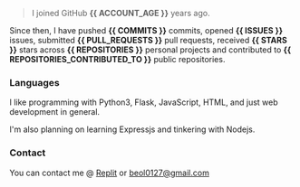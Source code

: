 > I joined GitHub **{{ ACCOUNT_AGE }}** years ago.

Since then, I have pushed **{{ COMMITS }}** commits, opened **{{ ISSUES }}** issues, submitted **{{ PULL_REQUESTS }}** pull requests, received **{{ STARS }}** stars across **{{ REPOSITORIES }}** personal projects and contributed to **{{ REPOSITORIES_CONTRIBUTED_TO }}** public repositories.


### Languages
I like programming with Python3, Flask, JavaScript, HTML, and just web development in general.

I'm also planning on learning Expressjs and tinkering with Nodejs.


### Contact
You can contact me @ [Replit](https://replit.com/@JBloves27) or beol0127@gmail.com
